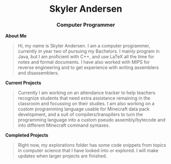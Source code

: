 <html><h1 align="center">Skyler Andersen</h1><h3 align="center">Computer Programmer</h3></html>
  
**About Me**  
>   Hi, my name is Skyler Andersen. I am a computer programmer, currently in year two of pursuing my Bachelors. I mainly program in Java, but I am proficient with C++, and use LaTeX all the time for notes and formal documents. I have also worked with MIPS for reverse engineering and to get experience with writing assemblers and disassemblers.  
  
**Current Projects**  
>   Currently I am working on an attendance tracker to help teachers recognize students that need extra assistance remaining in the classroom and focussing on their studies. I am also working on a custom programming language usable for Minecraft data pack development, and a suit of compilers/transpilers to turn the programming language into a custom pseudo assembly/bytecode and into different Minecraft command syntaxes.  
  
**Completed Projects**  
>  Right now, my explorations folder has some code snippets from topics in computer science that I have looked into or explored. I will make updates when larger projects are finished.